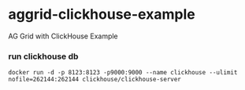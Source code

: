 # aggrid-clickhouse-example
AG Grid with ClickHouse Example

### run clickhouse db

```
docker run -d -p 8123:8123 -p9000:9000 --name clickhouse --ulimit nofile=262144:262144 clickhouse/clickhouse-server
```